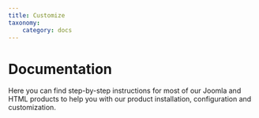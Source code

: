 ```yaml
---
title: Customize
taxonomy:
    category: docs
---
```


# Documentation

Here you can find step-by-step instructions for most of our Joomla and HTML products to help you with our product installation, configuration and customization.